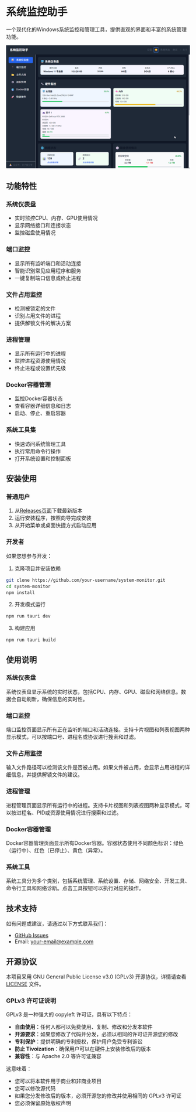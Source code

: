 # 系统监控助手

一个现代化的Windows系统监控和管理工具，提供直观的界面和丰富的系统管理功能。

![系统监控工具截图](./screenshots/dashboard.png)

## 功能特性

### 系统仪表盘
- 实时监控CPU、内存、GPU使用情况
- 显示网络接口和连接状态
- 监控磁盘使用情况

### 端口监控
- 显示所有监听端口和活动连接
- 智能识别常见应用程序和服务
- 一键复制端口信息或终止进程

### 文件占用监控
- 检测被锁定的文件
- 识别占用文件的进程
- 提供解锁文件的解决方案

### 进程管理
- 显示所有运行中的进程
- 监控进程资源使用情况
- 终止进程或设置优先级

### Docker容器管理
- 监控Docker容器状态
- 查看容器详细信息和日志
- 启动、停止、重启容器

### 系统工具集
- 快速访问系统管理工具
- 执行常用命令行操作
- 打开系统设置和控制面板

## 安装使用

### 普通用户

1. 从[Releases页面](https://github.com/your-username/system-monitor/releases)下载最新版本
2. 运行安装程序，按照向导完成安装
3. 从开始菜单或桌面快捷方式启动应用

### 开发者

如果您想参与开发：

1. 克隆项目并安装依赖
```bash
git clone https://github.com/your-username/system-monitor.git
cd system-monitor
npm install
```

2. 开发模式运行
```bash
npm run tauri dev
```

3. 构建应用
```bash
npm run tauri build
```

## 使用说明

### 系统仪表盘
系统仪表盘显示系统的实时状态，包括CPU、内存、GPU、磁盘和网络信息。数据会自动刷新，确保信息的实时性。

### 端口监控
端口监控页面显示所有正在监听的端口和活动连接。支持卡片视图和列表视图两种显示模式，可以按端口号、进程名或协议进行搜索和过滤。

### 文件占用监控
输入文件路径可以检测该文件是否被占用。如果文件被占用，会显示占用进程的详细信息，并提供解锁文件的建议。

### 进程管理
进程管理页面显示所有运行中的进程。支持卡片视图和列表视图两种显示模式，可以按进程名、PID或资源使用情况进行搜索和过滤。

### Docker容器管理
Docker容器管理页面显示所有Docker容器。容器状态使用不同颜色标识：绿色（运行中）、红色（已停止）、黄色（异常）。

### 系统工具
系统工具分为多个类别，包括系统管理、系统设置、存储、网络安全、开发工具、命令行工具和网络诊断。点击工具按钮可以执行对应的操作。

## 技术支持

如有问题或建议，请通过以下方式联系我们：

- [GitHub Issues](https://github.com/your-username/system-monitor/issues)
- Email: [your-email@example.com](mailto:your-email@example.com)

## 开源协议

本项目采用 GNU General Public License v3.0 (GPLv3) 开源协议，详情请查看 [LICENSE](LICENSE) 文件。

### GPLv3 许可证说明

GPLv3 是一种强大的 copyleft 许可证，具有以下特点：

- **自由使用**：任何人都可以免费使用、复制、修改和分发本软件
- **开源要求**：如果您修改了代码并分发，必须以相同的许可证开源您的修改
- **专利保护**：提供明确的专利授权，保护用户免受专利诉讼
- **防止 Tivoization**：确保用户可以在硬件上安装修改后的版本
- **兼容性**：与 Apache 2.0 等许可证兼容

这意味着：
- 您可以将本软件用于商业和非商业项目
- 您可以修改源代码
- 如果您分发修改后的版本，必须开源您的修改并使用相同的 GPLv3 许可证
- 您必须保留原始版权声明
